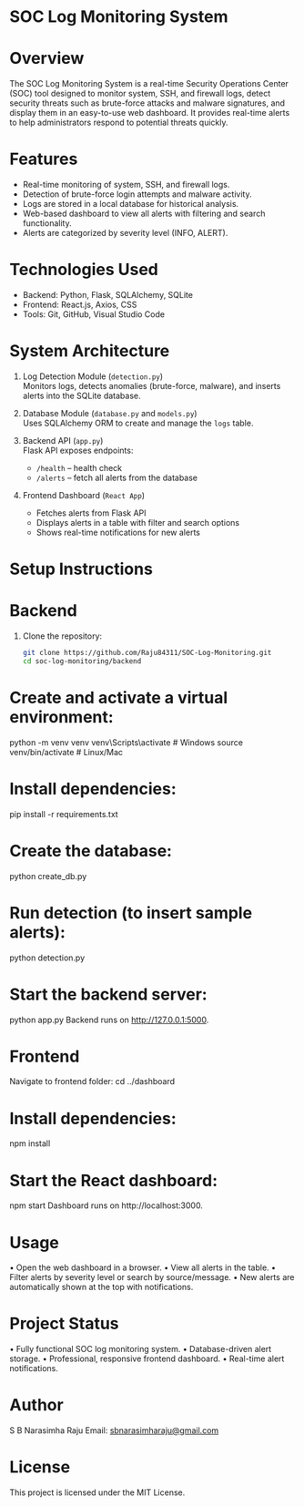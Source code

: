 # SOC Log Monitoring System
# Overview
The SOC Log Monitoring System is a real-time Security Operations Center (SOC) tool designed to monitor system, SSH, and firewall logs, detect security threats such as brute-force attacks and malware signatures, and display them in an easy-to-use web dashboard. It provides real-time alerts to help administrators respond to potential threats quickly.

 # Features
- Real-time monitoring of system, SSH, and firewall logs.
- Detection of brute-force login attempts and malware activity.
- Logs are stored in a local database for historical analysis.
- Web-based dashboard to view all alerts with filtering and search functionality.
- Alerts are categorized by severity level (INFO, ALERT).

 # Technologies Used
- Backend: Python, Flask, SQLAlchemy, SQLite
- Frontend: React.js, Axios, CSS
- Tools: Git, GitHub, Visual Studio Code

 # System Architecture
1. Log Detection Module (`detection.py`)  
   Monitors logs, detects anomalies (brute-force, malware), and inserts alerts into the SQLite database.

2. Database Module (`database.py` and `models.py`)  
   Uses SQLAlchemy ORM to create and manage the `logs` table.

3. Backend API (`app.py`)  
   Flask API exposes endpoints:
   - `/health` – health check
   - `/alerts` – fetch all alerts from the database

4. Frontend Dashboard (`React App`)  
   - Fetches alerts from Flask API
   - Displays alerts in a table with filter and search options
   - Shows real-time notifications for new alerts

# Setup Instructions
 # Backend
1. Clone the repository:
   ```bash
   git clone https://github.com/Raju84311/SOC-Log-Monitoring.git
   cd soc-log-monitoring/backend

# Create and activate a virtual environment:
python -m venv venv
venv\Scripts\activate    # Windows
source venv/bin/activate # Linux/Mac

# Install dependencies:
pip install -r requirements.txt

# Create the database:
python create_db.py

# Run detection (to insert sample alerts):
python detection.py

# Start the backend server:
python app.py
Backend runs on http://127.0.0.1:5000.

# Frontend
Navigate to frontend folder:
cd ../dashboard

# Install dependencies:
npm install

# Start the React dashboard:
npm start
Dashboard runs on http://localhost:3000.

# Usage
•	Open the web dashboard in a browser.
•	View all alerts in the table.
•	Filter alerts by severity level or search by source/message.
•	New alerts are automatically shown at the top with notifications.

# Project Status
•	Fully functional SOC log monitoring system.
•	Database-driven alert storage.
•	Professional, responsive frontend dashboard.
•	Real-time alert notifications.

# Author
S B Narasimha Raju
Email: sbnarasimharaju@gmail.com

# License
This project is licensed under the MIT License.




